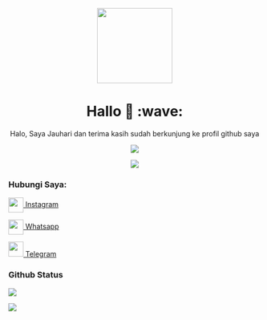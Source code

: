 <p align="center">
<img src="https://avatars.githubusercontent.com/jauhariq" width="150" height="150"/>
</p>
<h1 align='center'>Hallo 👋 :wave:</h1>
<p align='center'>Halo, Saya Jauhari dan terima kasih sudah berkunjung ke profil github saya</p>
<p align="center">
<a href="//Instagram.com/kalimat2anime"><img align="center" src="https://cardivo.vercel.app/api?name=Jauhariq&description=Halo,%20saya%20Jauhari%20dan%20saya%20hanyalah%20manusia%20yang%20ingin%20berguna%20bagi%20manusia%20yang%20lain%20%F0%9F%91%8B&image=https://avatars.githubusercontent.com/jauhariq&usqp=CAU&backgroundColor=%23ecf0f1&instagram=@kalimat2anime&github=Jauhariq&pattern=ticTacToe&colorPattern=%23eaeaea&site=bit.ly/Animown"/></a>
</p>
 
 
 <p align="center">
 <img src="https://komarev.com/ghpvc/?username=jauhariq&color=blue&label=Total Pengunjung Profil" />
 </p>

<h3 align="left">Hubungi Saya:</h3>
<p align="left"><a href="https://instagram.com/kalimat2anime" target="blank"><img align="center" src="https://storage.caliph71.xyz/img/instagram.svg" height="30" width="30" /> Instagram</a>
<p align="left"><a href="https://Wa.me/6283877698966" target="blank"><img align="center" src="https://storage.caliph71.xyz/img/whatsapp.svg" height="30" width="30" /> Whatsapp</a>
<p align="left"><a href="//t.me/jauhariq"><img src="https://storage.caliph71.xyz/img/telegram.png" height="30" width="30" /> Telegram</a>
</p>

<h3 align="left">Github Status</h3>
<p align="left">
<img src="https://github-readme-stats.vercel.app/api?username=jauhariq&bg_color=30,e96443,904e95&title_color=fff&text_color=fff&count_private=true&include_all_commits=true&icon_color=fff&hide_border=false&show_icons=falze" /></a>
</p> 

<p align="left">
  <a href="https://github.com/jauhariq"><img src="https://github-readme-stats.vercel.app/api/top-langs?username=jauhariq&bg_color=30,e96443,904e95&title_color=fff&text_color=fff&hide_border=true&hide_title=false&show_icons=true&layout=compact&langs_count=10" /></a>
</p>
